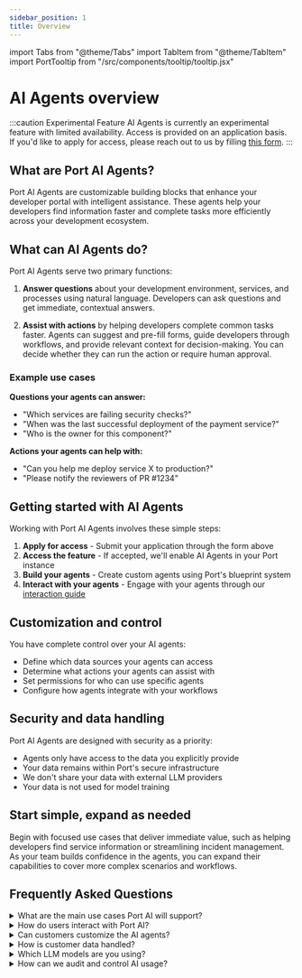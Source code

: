 ```yaml
---
sidebar_position: 1
title: Overview
---
```


import Tabs from "@theme/Tabs"
import TabItem from "@theme/TabItem"
import PortTooltip from "/src/components/tooltip/tooltip.jsx"

# AI Agents overview

:::caution Experimental Feature
AI Agents is currently an experimental feature with limited availability. Access is provided on an application basis. If you'd like to apply for access, please reach out to us by filling [this form](https://forms.gle/krhMY7c9JM8MyJJf7).
:::

## What are Port AI Agents?

Port AI Agents are customizable building blocks that enhance your developer portal with intelligent assistance. These agents help your developers find information faster and complete tasks more efficiently across your development ecosystem.

## What can AI Agents do?

Port AI Agents serve two primary functions:

1. **Answer questions** about your development environment, services, and processes using natural language. Developers can ask questions and get immediate, contextual answers.

2. **Assist with actions** by helping developers complete common tasks faster. Agents can suggest and pre-fill forms, guide developers through workflows, and provide relevant context for decision-making. You can decide whether they can run the action or require human approval.

### Example use cases

**Questions your agents can answer:**
- "Which services are failing security checks?"
- "When was the last successful deployment of the payment service?"
- "Who is the owner for this component?"

**Actions your agents can help with:**
- "Can you help me deploy service X to production?"
- "Please notify the reviewers of PR #1234"

## Getting started with AI Agents

Working with Port AI Agents involves these simple steps:

1. **Apply for access** - Submit your application through the form above
2. **Access the feature** - If accepted, we'll enable AI Agents in your Port instance
3. **Build your agents** - Create custom agents using Port's blueprint system
4. **Interact with your agents** - Engage with your agents through our [interaction guide](/ai-agents/interact-with-the-ai-agent)

## Customization and control

You have complete control over your AI agents:
- Define which data sources your agents can access
- Determine what actions your agents can assist with
- Set permissions for who can use specific agents
- Configure how agents integrate with your workflows

## Security and data handling

Port AI Agents are designed with security as a priority:
- Agents only have access to the data you explicitly provide
- Your data remains within Port's secure infrastructure
- We don't share your data with external LLM providers
- Your data is not used for model training

## Start simple, expand as needed

Begin with focused use cases that deliver immediate value, such as helping developers find service information or streamlining incident management. As your team builds confidence in the agents, you can expand their capabilities to cover more complex scenarios and workflows.

## Frequently Asked Questions

<details>
<summary>What are the main use cases Port AI will support?</summary>

Port AI supports two primary interaction types:

1. **Ask Me Anything (Information Queries)**
    - Natural language queries about your development ecosystem
    - Examples: "Who owns service X?", "What's the deployment frequency of team Y?"
    - Focused on surfacing information from connected data sources
2. **Run an Action (Form Generation)**
    - Assist with running or pre-filling self-service actions
    - Examples: "Create a bug report", "Set up a new service"
    - Important: you can decide whether the agent can run the action automatically
</details>

<details>
<summary>How do users interact with Port AI?</summary>

- Primary interface is through our Slack app
- Full API availability
</details>

<details>
<summary>Can customers customize the AI agents?</summary>

Yes - you can create custom AI agents within Port. Customization includes:
- Creating new agents using Port's blueprint system
- Configuring agent knowledge base and access to tools
- Adjusting prompts and agent behaviors
- Setting permissions and usage boundaries

All agents operate within Port's secure framework and governance controls.
</details>

<details>
<summary>How is customer data handled?</summary>

All data processing occurs within our cloud infrastructure, and no data is shared with external LLM providers. Additionally, no customer data is used for model training, ensuring complete logical separation between different customers' data.
</details>

<details>
<summary>Which LLM models are you using?</summary>

We aim to use the best models that will yield the best results while keeping your data safe; at the moment, we work with OpenAI's GPT models, and we can change the model used behind the scenes at any given time without prior notice.
</details>

<details>
<summary>How can we audit and control AI usage?</summary>

Each interaction of the agent is saved and can be viewed in the audit logs, ensuring transparency and accountability. You have control over who can interact with and see the agents through our granular permission controls, along with an admin dashboard for monitoring usage, export capabilities for audit logs, and available rate limiting and usage controls.
</details> 